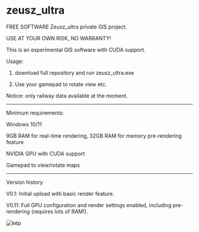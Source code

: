 # zeusz_ultra
FREE SOFTWARE
Zeusz_ultra private GIS project.

USE AT YOUR OWN RISK, NO WARRANTY!

This is an experimental GIS software with CUDA support.


Usage:
1. download full repository and run zeusz_ultra.exe

2. Use your gamepad to rotate view etc.
 
Notice: only railway data available at the moment.

--------------------------------

Minimum requirements:

Windows 10/11

9GB RAM for real-time rendering, 32GB RAM for memory pre-rendering feature

NVIDIA GPU with CUDA support

Gamepad to view/rotate maps

-----------------------------
Version history

V0.1:
Initial upload with basic render feature.

V0.11:
Full GPU configuration and render settings enabled, including pre-rendering (requires lots of RAM!).

![kép](https://user-images.githubusercontent.com/116118578/197072813-9f7f8ec3-c09f-411d-ac90-27ae849b646e.png)
